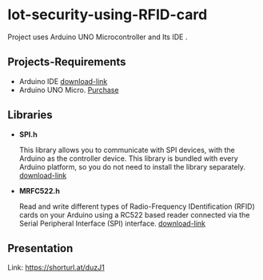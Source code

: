 # Iot-security-using-RFID-card
Project uses Arduino UNO Microcontroller and Its IDE .

## Projects-Requirements

- Arduino IDE [download-link](https://www.arduino.cc/en/software)
- Arduino UNO Micro. [Purchase](https://www.indiamart.com/proddetail/arduino-uno-r3-20489886862.html)

## Libraries

- **SPI.h**

   This library allows you to communicate with SPI devices, with the Arduino as the controller device. 
   This library is bundled with every Arduino platform, so you do not need to install the library separately.
   [download-link](https://electronoobs.com/eng_arduino_sd.php)
   
- **MRFC522.h**

   Read and write different types of Radio-Frequency IDentification (RFID) cards on your 
   Arduino using a RC522 based reader connected via the Serial Peripheral Interface (SPI) interface.
   [download-link](https://www.arduinolibraries.info/libraries/mfrc522)
   
## Presentation
  Link: https://shorturl.at/duzJ1

